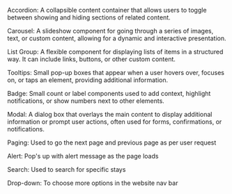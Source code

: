 Accordion:
A collapsible content container that allows users to toggle between showing and hiding sections of related content.

Carousel:
A slideshow component for going through a series of images, text, or custom content, allowing for a dynamic and interactive presentation.

List Group:
A flexible component for displaying lists of items in a structured way. It can include links, buttons, or other custom content.

Tooltips:
Small pop-up boxes that appear when a user hovers over, focuses on, or taps an element, providing additional information.

Badge:
Small count or label components used to add context, highlight notifications, or show numbers next to other elements.

Modal:
A dialog box that overlays the main content to display additional information or prompt user actions, often used for forms, confirmations, or notifications.

Paging: 
Used to go the next page and previous page as per user request

Alert: 
Pop's up with alert message as the page loads

Search: 
Used to search for specific stays

Drop-down: 
To choose more options in the website nav bar